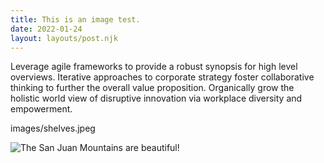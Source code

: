 ```yaml
---
title: This is an image test.
date: 2022-01-24
layout: layouts/post.njk
---
```

Leverage agile frameworks to provide a robust synopsis for high level overviews. Iterative approaches to corporate strategy foster collaborative thinking to further the overall value proposition. Organically grow the holistic world view of disruptive innovation via workplace diversity and empowerment.


images/shelves.jpeg

![The San Juan Mountains are beautiful!](images/shelves.jpeg
 "San Juan Mountains")